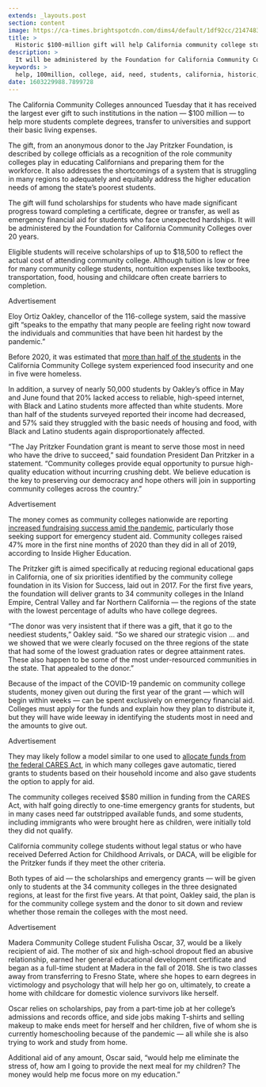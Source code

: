 ```yaml
--- 
extends: _layouts.post 
section: content 
image: https://ca-times.brightspotcdn.com/dims4/default/1df92cc/2147483647/strip/true/crop/2048x1075+0+104/resize/1200x630!/quality/90/?url=https%3A%2F%2Fcalifornia-times-brightspot.s3.amazonaws.com%2F01%2F54%2F4095f4e5a8c409bfb39bd0eb1146%2Flat-la-fi-student-loans-servicers-la0009971601-20130611 
title: > 
  Historic $100-million gift will help California community college students most in need 
description: > 
  It will be administered by the Foundation for California Community Colleges over 20 years.Eligible students will receive scholarships of up to $18,500 to reflect the actual cost of attending community college.Although tuition is low or free for many community college students, nontuition expenses like textbooks, transportation, food, housing and childcare often create barriers to completion.“The Jay Pritzker Foundation grant is meant to serve those most in need who have the drive to succeed,” said foundation President Dan Pritzker in a statement.California community college students without legal status or who have received Deferred Action for Childhood Arrivals, or DACA, will be eligible for the Pritzker funds if they meet the other criteria. 
keywords: > 
  help, 100million, college, aid, need, students, california, historic, pritzker, community, colleges, gift, foundation, emergency 
date: 1603229988.7899728 
--- 
```

<div><p>The California Community Colleges announced Tuesday that it has received the largest ever gift to such institutions in the nation &#8212; $100 million &#8212; to help more students complete degrees, transfer to universities and support their basic living expenses.</p><p>The gift, from an anonymous donor to the Jay Pritzker Foundation, is described by college officials as a recognition of the role community colleges play in educating Californians and preparing them for the workforce. It also addresses the shortcomings of a system that is struggling in many regions to adequately and equitably address the higher education needs of among the state&#8217;s poorest students.</p><p>The gift will fund scholarships for students who have made significant progress toward completing a certificate, degree or transfer, as well as emergency financial aid for students who face unexpected hardships. It will be administered by the Foundation for California Community Colleges over 20 years.</p><p>Eligible students will receive scholarships of up to $18,500 to reflect the actual cost of attending community college. Although tuition is low or free for many community college students, nontuition expenses like textbooks, transportation, food, housing and childcare often create barriers to completion.</p><p class="google-dfp-ad-caption">Advertisement</p>
    <p id="google-addecbda06-04cc-4b8e-9474-272648ea22ca" class="google-dfp-ad injected">
        <p class="google-dfp-ad-placeholder"></p>
    </p>
<p>Eloy Ortiz Oakley, chancellor of the 116-college system, said the massive gift &#8220;speaks to the empathy that many people are feeling right now toward the individuals and communities that have been hit hardest by the pandemic.&#8221;</p><p>Before 2020, it was estimated that <a class="link" href="https://hope4college.com/wp-content/uploads/2019/03/RealCollege-CCCCO-Report.pdf" target="_blank">more than half of the students</a> in the California Community College system experienced food insecurity and one in five were homeless.</p><p>In addition, a survey of nearly 50,000 students by Oakley&#8217;s office  in May and June found that 20% lacked access to reliable, high-speed internet, with Black and Latino students more affected than white students. More than half of the students surveyed reported their income had decreased, and 57% said they struggled with the basic needs of housing and food, with Black and Latino students again disproportionately affected.</p><p>&#8220;The Jay Pritzker Foundation grant is meant to serve those most in need who have the drive to succeed,&#8221; said foundation President Dan Pritzker in a statement. &#8220;Community colleges provide equal opportunity to pursue high-quality education without incurring crushing debt. We believe education is the key to preserving our democracy and hope others will join in supporting community colleges across the country.&#8221;</p><p class="google-dfp-ad-caption">Advertisement</p>
    <p id="google-add6da4b57-2b41-4fc1-8dfe-2f3cecd6b3fb" class="google-dfp-ad injected">
        <p class="google-dfp-ad-placeholder"></p>
    </p>
<p></p><p id="nativo_1"></p><p>The money comes as community colleges nationwide  are reporting <a class="link" href="https://www.insidehighered.com/news/2020/10/19/so-far-so-good-community-college-fundraising-pandemic" target="_blank">increased fundraising success amid the pandemic</a>, particularly those seeking support for emergency student aid. Community colleges raised 47% more in the first nine months of 2020 than they did in all of 2019, according to Inside Higher Education.</p><p>The Pritzker gift is aimed specifically at reducing regional educational gaps in California, one of six priorities identified by the community college foundation in its Vision for Success, laid out in 2017. For the first five years, the foundation will deliver grants to 34 community colleges in the Inland Empire, Central Valley and far Northern California &#8212; the regions of the state with the lowest percentage of adults who have college degrees.</p><p>&#8220;The donor was very insistent that if there was a gift, that it go to the neediest students,&#8221; Oakley said. &#8220;So we shared our strategic vision ... and we showed that we were clearly focused on the three regions of the state that had some of the lowest graduation rates or degree attainment rates. These also happen to be some of the most under-resourced communities in the state. That appealed to the donor.&#8221;</p><p>Because of the impact of the COVID-19 pandemic on community college students, money given out during the first year of the grant &#8212; which will begin within weeks &#8212; can be spent exclusively on emergency financial aid. Colleges must apply for the funds and explain how they plan to distribute it, but they will have wide leeway in identifying the students most in need and the amounts to give out. </p><p class="google-dfp-ad-caption">Advertisement</p>
    <p id="google-adf359e827-75d2-4037-b002-69fa68e27a86" class="google-dfp-ad injected">
        <p class="google-dfp-ad-placeholder"></p>
    </p>
<p>They may likely follow a model similar to one used to <a class="link" href="https://www.latimes.com/california/story/2020-05-08/coronavirus-college-students-cares-act-emergency-grant-aid">allocate funds from the federal CARES Act</a>, in which many colleges gave automatic, tiered grants to students based on their household income and also gave students the option to apply for aid.</p><p>The community colleges received $580 million in funding from the CARES Act, with half going directly to one-time emergency grants for students, but in many cases need far outstripped available funds, and some students, including immigrants who were brought here as children, were initially told they did not qualify.</p><p>California community college students without legal status or who have received Deferred Action for Childhood Arrivals, or DACA, will be eligible for the Pritzker funds if they meet the other criteria.</p><p>Both types of aid &#8212; the scholarships and emergency grants &#8212; will be given only to students at the 34 community colleges in the three designated regions, at least for the first five years. At that point, Oakley said, the plan is for the community college system and the donor to sit down and review whether those remain the colleges with the most need.</p><p class="google-dfp-ad-caption">Advertisement</p>
    <p id="google-ad57935c48-eb50-4daf-80c7-21312adb0a6d" class="google-dfp-ad injected">
        <p class="google-dfp-ad-placeholder"></p>
    </p>
<p>Madera Community College student Fulisha Oscar, 37, would be a likely recipient of aid. The mother of six and high-school dropout fled an abusive relationship, earned her general educational development certificate  and began as a full-time student at Madera in the fall of 2018. She is two classes away from transferring to Fresno State, where she hopes to earn degrees in victimology and psychology that will help her go on, ultimately, to create a home with childcare for domestic violence survivors like herself.</p><p>Oscar relies on scholarships, pay from a part-time job at her college&#8217;s admissions and records office, and side jobs making T-shirts and selling makeup to make ends meet for herself and her children, five of whom she is currently homeschooling because of the pandemic &#8212; all while she is also trying to work and study from home.</p><p>Additional aid of any amount, Oscar said, &#8220;would help me eliminate the stress of, how am I going to provide the next meal for my children? The money would help me focus more on my education.&#8221;</p></div>